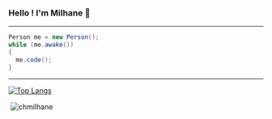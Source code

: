 ### Hello ! I'm **Milhane** 👋
---
```cs
Person me = new Person();
while (me.awake())
{
  me.code();
}
```
---
[![Top Langs](https://github-readme-stats.vercel.app/api/top-langs/?username=chmilhane&layout=compact&langs_count=20)](https://github.com/anuraghazra/github-readme-stats)
<p>&nbsp;<img align="center" src="https://github-readme-stats.vercel.app/api?username=chmilhane&show_icons=true" alt="chmilhane"/></p>
